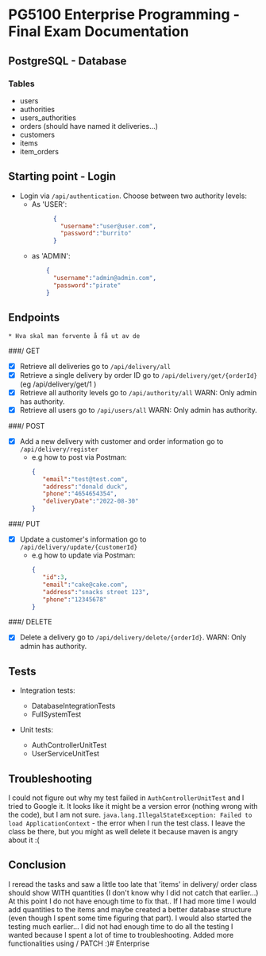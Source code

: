 # PG5100 Enterprise Programming - Final Exam Documentation

## PostgreSQL - Database
### Tables
* users
* authorities
* users_authorities
* orders (should have named it deliveries...)
* customers
* items
* item_orders

## Starting point - Login
* Login via `/api/authentication`. Choose between two authority levels:
  * As 'USER':
    ````json
          {
            "username":"user@user.com",
            "password":"burrito"
          }
  * as 'ADMIN':
      ````json
          {
            "username":"admin@admin.com",
            "password":"pirate"
          }

## Endpoints
    * Hva skal man forvente å få ut av de

###/ GET
  * [x] Retrieve all deliveries go to `/api/delivery/all`
  * [x] Retrieve a single delivery by order ID go to `/api/delivery/get/{orderId}` (eg /api/delivery/get/1 )
  * [x] Retrieve all authority levels go to `/api/authority/all` WARN: Only admin has authority.
  * [x] Retrieve all users go to `/api/users/all` WARN: Only admin has authority.

###/ POST
  * [x] Add a new delivery with customer and order information go to `/api/delivery/register`
    * e.g how to post via Postman:
      ````json
      {
         "email":"test@test.com",
         "address":"donald duck",
         "phone":"4654654354",
         "deliveryDate":"2022-08-30"
      }   

###/ PUT
  * [x] Update a customer's information go to `/api/delivery/update/{customerId}`
    * e.g how to update via Postman:
      ````json
      {
         "id":3, 
         "email":"cake@cake.com",
         "address":"snacks street 123",
         "phone":"12345678"
      }

###/ DELETE
  * [x] Delete a delivery go to `/api/delivery/delete/{orderId}`. WARN: Only admin has authority.
  

## Tests
* Integration tests:
  * DatabaseIntegrationTests
  * FullSystemTest

* Unit tests:
  * AuthControllerUnitTest
  * UserServiceUnitTest

## Troubleshooting
I could not figure out why my test failed in `AuthControllerUnitTest` and I tried to Google it. It looks like it might be 
a version error (nothing wrong with the code), but I am not sure. 
`java.lang.IllegalStateException: Failed to load ApplicationContext` - the error 
when I run the test class. I leave the class be there, but you might as well delete it because maven is angry about it :(


## Conclusion
I reread the tasks and saw a little too late that 'items' in delivery/ order class should show WITH quantities (I don't know why I did not catch that earlier...) 
At this point I do not have enough time to fix that.. 
If I had more time I would add quantities to the items and maybe created a 
better database structure (even though I spent some time figuring that part).
I would also started the testing much earlier... I did not had enough time to do all the
testing I wanted because I spent a lot of time to troubleshooting. 
Added more functionalities using / PATCH :)# Enterprise
